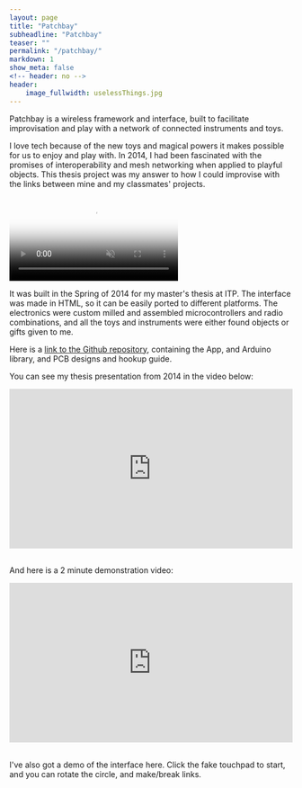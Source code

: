 ```yaml
---
layout: page
title: "Patchbay"
subheadline: "Patchbay"
teaser: ""
permalink: "/patchbay/"
markdown: 1
show_meta: false
<!-- header: no -->
header:
    image_fullwidth: uselessThings.jpg
---
```


Patchbay is a wireless framework and interface, built to facilitate improvisation and play with a network of connected instruments and toys.

I love tech because of the new toys and magical powers it makes possible for us to enjoy and play with. In 2014, I had been fascinated with the promises of interoperability and mesh networking when applied to playful objects. This thesis project was my answer to how I could improvise with the links between mine and my classmates' projects.

<video poster="{{site.url}}/patchbay_old/img/patchbay_demo.png" id="bgvid" style="max-width: 100%" controls loop muted>
    <source src="{{site.url}}/patchbay_old/img/patchbay_demo.mp4" type="video/mp4">
    <source src="{{site.url}}/patchbay_old/img/patchbay_demo.webm" type="video/webm">
    <source src="{{site.url}}/patchbay_old/img/patchbay_demo.ogv" type="video/ogv">
</video>
<script type="text/javascript">
    var bgvid = document.getElementById('bgvid');
    bgvid.removeAttribute('controls');
    bgvid.addEventListener('canplaythrough', function(e){
        bgvid.play();
    })
</script>

It was built in the Spring of 2014 for my master's thesis at ITP. The interface was made in HTML, so it can be easily ported to different platforms. The electronics were custom milled and assembled microcontrollers and radio combinations, and all the toys and instruments were either found objects or gifts given to me.

Here is a <a href="https://github.com/andysigler/patchbay">link to the Github repository</a>, containing the App, and Arduino library, and PCB designs and hookup guide.

You can see my thesis presentation from 2014 in the video below:

<div style="padding:56.25% 0 0 0;position:relative;"><iframe src="https://player.vimeo.com/video/137709063" style="position:absolute;top:0;left:0;width:100%;height:100%;" frameborder="0" allow="autoplay; fullscreen" allowfullscreen></iframe></div><script src="https://player.vimeo.com/api/player.js"></script>

<br>

And here is a 2 minute demonstration video:

<div style="padding:56.25% 0 0 0;position:relative;"><iframe src="https://player.vimeo.com/video/140340194" style="position:absolute;top:0;left:0;width:100%;height:100%;" frameborder="0" allow="autoplay; fullscreen" allowfullscreen></iframe></div><script src="https://player.vimeo.com/api/player.js"></script>

<br>

I've also got a demo of the interface here. Click the fake touchpad to start, and you can rotate the circle, and make/break links.

<script type="text/javascript" src="{{site.url}}/patchbay_old/js/patchbay/hammer.min.js"></script>
<script type="text/javascript" src="{{site.url}}/patchbay_old/js/patchbay/websocketStuff.js"></script>
<script type="text/javascript" src="{{site.url}}/patchbay_old/js/patchbay/canvasStuff.js"></script>
<script type="text/javascript" src="{{site.url}}/patchbay_old/js/patchbay/touchStuff.js"></script>
<script type="text/javascript" src="{{site.url}}/patchbay_old/js/patchbay/cord.js"></script>
<script type="text/javascript" src="{{site.url}}/patchbay_old/js/patchbay/port.js"></script>
<script type="text/javascript" src="{{site.url}}/patchbay_old/js/patchbay/arc.js"></script>
<script type="text/javascript" src="{{site.url}}/patchbay_old/js/patchbay/circle.js"></script>
<script type="text/javascript" src="{{site.url}}/patchbay_old/js/patchbay/mouse.js"></script>
<script type="text/javascript" src="{{site.url}}/patchbay_old/js/patchbay/initPatchbay.js"></script>
<div id="ipad_div">
    <style type="text/css">
        .vert_align{
            position: relative;
            top: 50%;
            -moz-transform: translateY(-50%);
            -webkit-transform: translateY(-50%);
            transform: translateY(-50%);
            overflow: hidden;
        }

        #ipad_div{
            display: block;
            position: relative;
            width:100%;
            height:100%;
            margin-left:auto;
            margin-right: auto;
            background-color:rgb(79,79,79);
            color:white;
            border-radius: 4.2%;
        }

        #ipad_image{
            position:relative;
            top:0px;
            left:0px;
            width:100%;
            height:100%;
            z-index: 0;
        }

        #routerContainer{
            position: absolute;
            left:8.9%;
            top:10.5%;
            width:81%;
            height:60%;
            z-index:2000;
        }

        #ipad_text_top{
            display:none;
            text-align: right;
            width:45%;
            position:absolute;
            top:6%;
            right:13%;
        }

        #ipad_text_bottom{
            display:none;
            width:45%;
            position:absolute;
            bottom:10%;
            left:11%;
        }

        #canvas{
        }

        #demo_alert{
            position: absolute;
            background-color: rgba(0,0,0,0.0);
            color:white;
            left:8.9%;
            top:10.5%;
            width:81.3%;
            height:78.5%;
            z-index:3000;
            cursor: pointer;
            text-align: center;

            -webkit-animation: colorFade 3s ease-in-out infinite;
            -moz-animation:    colorFade 3s ease-in-out infinite;
            -o-animation:    colorFade 3s ease-in-out infinite;
            animation:         colorFade 3s ease-in-out infinite;
        }
        @-webkit-keyframes colorFade {
            0%   { background-color: rgba(79,79,79,1) }
            50% { background-color: rgba(79,79,79,0.7) }
            100% { background-color: rgba(79,79,79,1) }
        }
        @-moz-keyframes colorFade {
            0%   { background-color: rgba(79,79,79,1) }
            50% { background-color: rgba(79,79,79,0.7) }
            100% { background-color: rgba(79,79,79,1) }
        }
        @-o-keyframes colorFade {
            0%   { background-color: rgba(79,79,79,1) }
            50% { background-color: rgba(79,79,79,0.7) }
            100% { background-color: rgba(79,79,79,1) }
        }
        @keyframes colorFade {
            0%   { background-color: rgba(79,79,79,1) }
            50% { background-color: rgba(79,79,79,0.7) }
            100% { background-color: rgba(79,79,79,1) }
        }

        #demo_alert:hover{
            color:rgb(43,211,252);
        }
    </style>
    <div id="routerContainer">
        <canvas id="canvas"></canvas>
    </div>
    <img id="ipad_image" src="{{site.url}}/patchbay_old/img/ipad.png"/>
    <div id="ipad_text_top">
        <h2 style="color:white" class="matchbook">
            Wireless Links I can Touch
        </h2>
        <p>
            <span style="color:rgb(43,211,252)">INPUTS</span> in the left circle, <span style="color:rgb(43,211,252)">OUTPUTS</span> in the right. Rotate the circles to explore the connections.
        </p>
    </div>
    <div id="ipad_text_bottom">
        <h2 style="color:white" class="matchbook">Hiding Network Complexity</h2>
        <p>Circles can display many devices, yet the interface focuses on just one at a time.</p>
    </div>
    <div id="demo_alert">
        <div class="vert_align" style="width:70%;margin-left:auto;margin-right:auto;">
            <h1 style="color:white"><strong>Click to start demo.</strong></h1>
        </div>
    </div>
    <script type="text/javascript">
        document.getElementById('demo_alert').addEventListener('click',function(){
            document.getElementById('demo_alert').parentNode.removeChild(document.getElementById('demo_alert'));
            document.getElementById('ipad_text_top').style.display = 'inline';
            document.getElementById('ipad_text_bottom').style.display = 'inline';
        });
    </script>
</div>
